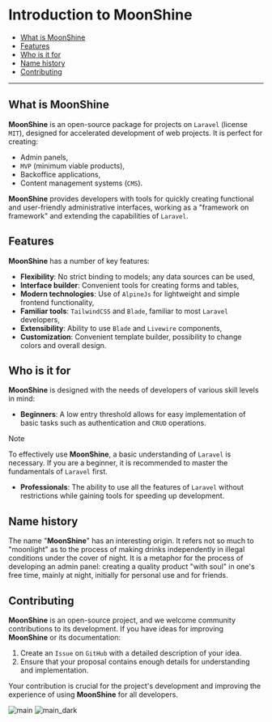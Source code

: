 # Introduction to MoonShine

- [What is MoonShine](#what-is-moonshine)
- [Features](#features)
- [Who is it for](#who-is-it-for)
- [Name history](#name-history)
- [Contributing](#contributing)

---

<a name="what-is-moonshine"></a>
## What is MoonShine

**MoonShine** is an open-source package for projects on `Laravel` (license `MIT`), designed for accelerated development of web projects. It is perfect for creating:

- Admin panels,
- `MVP` (minimum viable products),
- Backoffice applications,
- Content management systems (`CMS`).

**MoonShine** provides developers with tools for quickly creating functional and user-friendly administrative interfaces, working as a "framework on framework" and extending the capabilities of `Laravel`.

<a name="features"></a>
## Features

**MoonShine** has a number of key features:

- **Flexibility**: No strict binding to models; any data sources can be used,
- **Interface builder**: Convenient tools for creating forms and tables,
- **Modern technologies**: Use of `AlpineJs` for lightweight and simple frontend functionality,
- **Familiar tools**: `TailwindCSS` and `Blade`, familiar to most `Laravel` developers,
- **Extensibility**: Ability to use `Blade` and `Livewire` components,
- **Customization**: Convenient template builder, possibility to change colors and overall design.

<a name="who-is-it-for"></a>
## Who is it for

**MoonShine** is designed with the needs of developers of various skill levels in mind:

- **Beginners**: A low entry threshold allows for easy implementation of basic tasks such as authentication and `CRUD` operations.

> [!NOTE]
> To effectively use **MoonShine**, a basic understanding of `Laravel` is necessary. If you are a beginner, it is recommended to master the fundamentals of `Laravel` first.

- **Professionals**: The ability to use all the features of `Laravel` without restrictions while gaining tools for speeding up development.

<a name="name-history"></a>
## Name history

The name "**MoonShine**" has an interesting origin. It refers not so much to "moonlight" as to the process of making drinks independently in illegal conditions under the cover of night. It is a metaphor for the process of developing an admin panel: creating a quality product "with soul" in one's free time, mainly at night, initially for personal use and for friends.

<a name="contributing"></a>
## Contributing

**MoonShine** is an open-source project, and we welcome community contributions to its development. If you have ideas for improving **MoonShine** or its documentation:

1. Create an `Issue` on `GitHub` with a detailed description of your idea.
2. Ensure that your proposal contains enough details for understanding and implementation.

Your contribution is crucial for the project's development and improving the experience of using **MoonShine** for all developers.

![main](https://raw.githubusercontent.com/moonshine-software/doc/3.x/resources/screenshots/main.png)
![main_dark](https://raw.githubusercontent.com/moonshine-software/doc/3.x/resources/screenshots/main_dark.png)
